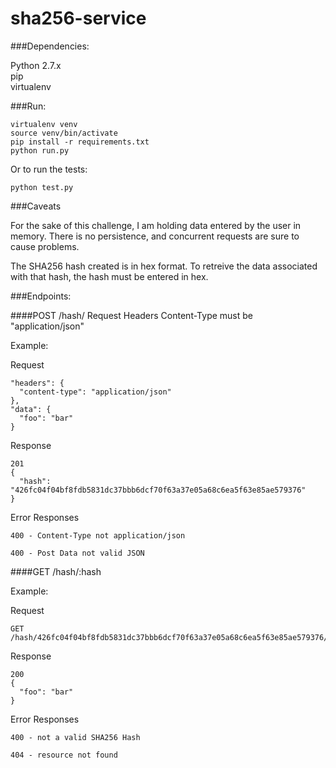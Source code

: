 # sha256-service

###Dependencies:

Python 2.7.x  
pip  
virtualenv  


###Run:

```
virtualenv venv
source venv/bin/activate
pip install -r requirements.txt
python run.py
```

Or to run the tests:

```
python test.py
```

###Caveats

For the sake of this challenge, I am holding data entered by the user in memory. There is no persistence, and concurrent requests are sure to cause problems.

The SHA256 hash created is in hex format. To retreive the data associated with that hash, the hash must be entered in hex.


###Endpoints:

####POST /hash/
Request Headers Content-Type must be "application/json"

Example:

Request
```
"headers": {
  "content-type": "application/json"
},
"data": {
  "foo": "bar"
}
```
Response
```
201
{
  "hash": "426fc04f04bf8fdb5831dc37bbb6dcf70f63a37e05a68c6ea5f63e85ae579376"
}
```

Error Responses
```
400 - Content-Type not application/json

400 - Post Data not valid JSON
```

####GET /hash/:hash

Example:

Request
```
GET /hash/426fc04f04bf8fdb5831dc37bbb6dcf70f63a37e05a68c6ea5f63e85ae579376/
```

Response
```
200
{
  "foo": "bar"
}
```

Error Responses
```
400 - not a valid SHA256 Hash

404 - resource not found
```
